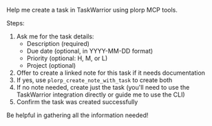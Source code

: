 Help me create a task in TaskWarrior using plorp MCP tools.

Steps:
1. Ask me for the task details:
   - Description (required)
   - Due date (optional, in YYYY-MM-DD format)
   - Priority (optional: H, M, or L)
   - Project (optional)
2. Offer to create a linked note for this task if it needs documentation
3. If yes, use `plorp_create_note_with_task` to create both
4. If no note needed, create just the task (you'll need to use the TaskWarrior integration directly or guide me to use the CLI)
5. Confirm the task was created successfully

Be helpful in gathering all the information needed!
